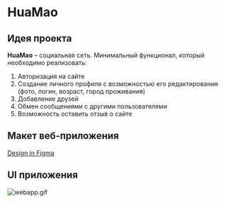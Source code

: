 # HuaMao

## Идея проекта

**HuaMao** &ndash; социальная сеть. Минимальный функционал, который необходимо реализовать:
<ol>
    <li> Авторизация на сайте
    <li> Создание личного профиля с возможностью его редактирования (фото, логин, возраст, город проживания)
    <li> Добавление друзей
    <li> Обмен сообщениями с другими пользователями
    <li> Возможность оставить отзыв о сайте
</ol>

## Макет веб-приложения

[Design in Figma](https://www.figma.com/file/hlFAIfFrGb8HHlGH0B2Uy7/HuaoMao?type=design&node-id=0-1&mode=design&t=LrnYanTZAVLeXxYG-0)

## UI приложения

![webapp.gif](..%2F..%2FDownloads%2Fwebapp.gif)